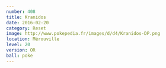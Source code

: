 ```yaml
---
number: 408
title: Kranidos
date: 2016-02-20
category: Reset
image: http://www.pokepedia.fr/images/d/d4/Kranidos-DP.png
location: Mérouville
level: 20
version: OR
ball: poke
---
```

